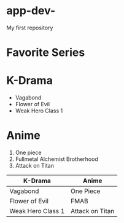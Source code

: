 # app-dev-
My first repository
# Favorite Series

# K-Drama
- Vagabond
- Flower of Evil
- Weak Hero Class 1
# Anime
1. One piece
2. Fullmetal Alchemist Brotherhood
3. Attack on Titan

| K-Drama | Anime |
| ----------- | ----------- |
| Vagabond | One Piece |
| Flower of Evil | FMAB |
| Weak Hero Class 1 | Attack on Titan |
